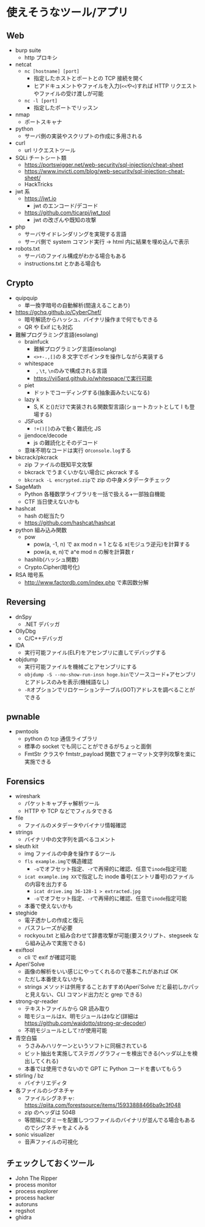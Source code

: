 # 使えそうなツール/アプリ

## Web

- burp suite
  - http プロキシ
- netcat
  - `nc [hostname] [port]`
    - 指定したホストとポートとの TCP 接続を開く
    - ヒアドキュメントやファイルを入力(`<<`や`<`)すれば HTTP リクエストやファイルの受け渡しが可能
  - `nc -l [port]`
    - 指定したポートでリッスン
- nmap
  - ポートスキャナ
- python
  - サーバ側の実装やスクリプトの作成に多用される
- curl
  - url リクエストツール
- SQLi チートシート類
  - https://portswigger.net/web-security/sql-injection/cheat-sheet
  - https://www.invicti.com/blog/web-security/sql-injection-cheat-sheet/
  - HackTricks
- jwt 系
  - https://jwt.io
    - jwt のエンコード/デコード
  - https://github.com/ticarpi/jwt_tool
    - jwt の改ざんや既知の攻撃
- php
  - サーバサイドレンダリングを実現する言語
  - サーバ側で system コマンド実行 -> html 内に結果を埋め込んで表示
- robots.txt
  - サーバのファイル構成がわかる場合もある
  - instructions.txt とかある場合も

## Crypto

- quipquip
  - 単一換字暗号の自動解析(間違えることあり)
- https://gchq.github.io/CyberChef/
  - 暗号解読からハッシュ、バイナリ操作まで何でもできる
  - QR や Exif にも対応
- 難解プログラミング言語(esolang)
  - brainfuck
    - 難解プログラミング言語(esolang)
    - `<>+-.,[]`の 8 文字でポインタを操作しながら実装する
  - whitespace
    - ` `, `\t`, `\n`のみで構成される言語
    - https://vii5ard.github.io/whitespace/で実行可能
  - piet
    - ドットでコーディングする(抽象画みたいになる)
  - lazy k
    - S, K と()だけで実装される関数型言語(ショートカットとして I も登場する)
  - JSFuck
    - `!+()[]`のみで動く難読化 JS
  - jjendoce/decode
    - js の難読化とそのデコード
  - 意味不明なコードは実行 or`console.log`する
- bkcrack/pkcrack
  - zip ファイルの既知平文攻撃
  - bkcrack でうまくいかない場合に pkcrack する
  - `bkcrack -L encrypted.zip`で zip の中身メタデータチェック
- SageMath
  - Python 各種数学ライブラリを一括で扱える+一部独自機能
  - CTF 当日使えないかも
- hashcat
  - hash の総当たり
  - https://github.com/hashcat/hashcat
- python 組み込み関数
  - pow
    - pow(a, -1, n) で ax mod n = 1 となる x(モジュラ逆元)を計算する
    - pow(a, e, n)で a^e mod n の解を計算数 r
  - hashlib(ハッシュ関数)
  - Crypto.Cipher(暗号化)
- RSA 暗号系
  - http://www.factordb.com/index.php で素因数分解

## Reversing

- dnSpy
  - .NET デバッガ
- OllyDbg
  - C/C++デバッガ
- IDA
  - 実行可能ファイル(ELF)をアセンブリに直してデバッグする
- objdump
  - 実行可能ファイルを機械ごとアセンブリにする
  - `objdump -S --no-show-run-insn hoge.bin`でソースコード+アセンブリとアドレスのみを表示(機械語なし)
  - `-R`オプションでリロケーションテーブル(GOT)アドレスを調べることができる

## pwnable

- pwntools
  - python の tcp 通信ライブラリ
  - 標準の socket でも同じことができるがちょっと面倒
  - FmtStr クラスや fmtstr_payload 関数でフォーマット文字列攻撃を楽に実施できる

## Forensics

- wireshark
  - パケットキャプチャ解析ツール
  - HTTP や TCP などでフィルタできる
- file
  - ファイルのメタデータやバイナリ情報確認
- strings
  - バイナリ中の文字列を調べるコメント
- sleuth kit
  - img ファイルの中身を操作するツール
  - `fls example.img`で構造確認
    - `-o`でオフセット指定、`-r`で再帰的に確認、任意で`inode`指定可能
  - `icat example.img XX`で指定した inode 番号(エントリ番号)のファイルの内容を出力する
    - `icat drive.img 36-128-1 > extracted.jpg`
    - `-o`でオフセット指定、`-r`で再帰的に確認、任意で`inode`指定可能
  - 本番で使えないかも
- steghide
  - 電子透かしの作成と復元
  - パスフレーズが必要
  - rockyou.txt と組み合わせて辞書攻撃が可能(要スクリプト、stegseek なら組み込みで実施できる)
- exiftool
  - cli で exif が確認可能
- Aperi'Solve
  - 画像の解析をいい感じにやってくれるので基本これがあれば OK
  - ただし本番使えないかも
  - strings メソッドは併用することおすすめ(Aperi'Solve だと最初しかパッと見えない、CLI コマンド出力だと grep できる)
- strong-qr-reader
  - テキストファイルから QR 読み取り
  - 暗モジュールは`X`、明モジュールは`0`など(詳細は https://github.com/waidotto/strong-qr-decoder)
  - 不明モジュールとして`?`が使用可能
- 青空白猫
  - うさみみハリケーンというソフトに同梱されている
  - ビット抽出を実施してステガノグラフィーを検出できる(ヘッダ以上を検出してくれる)
  - 本番では使用できないので GPT に Python コードを書いてもらう
- stirling / bz
  - バイナリエディタ
- 各ファイルのシグネチャ
  - ファイルシグネチャ: https://qiita.com/forestsource/items/15933888466ba9c3f048
  - zip のヘッダは 504B
  - 等間隔にダミーを配置しつつファイルのバイナリが並んでる場合もあるのでシグネチャをよくみる
- sonic visualizer
  - 音声ファイルの可視化

## チェックしておくツール

- John The Ripper
- process monitor
- process explorer
- process hacker
- autoruns
- regshot
- ghidra
